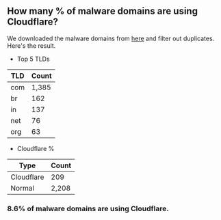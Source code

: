 ## How many % of malware domains are using Cloudflare?


We downloaded the malware domains from [here](https://urlhaus.abuse.ch) and filter out duplicates.
Here's the result.


[//]: # (start replacement)


- Top 5 TLDs

| TLD | Count |
| --- | --- |
| com | 1,385 |
| br | 162 |
| in | 137 |
| net | 76 |
| org | 63 |


- Cloudflare %

| Type | Count |
| --- | --- |
| Cloudflare | 209 |
| Normal | 2,208 |


### 8.6% of malware domains are using Cloudflare.